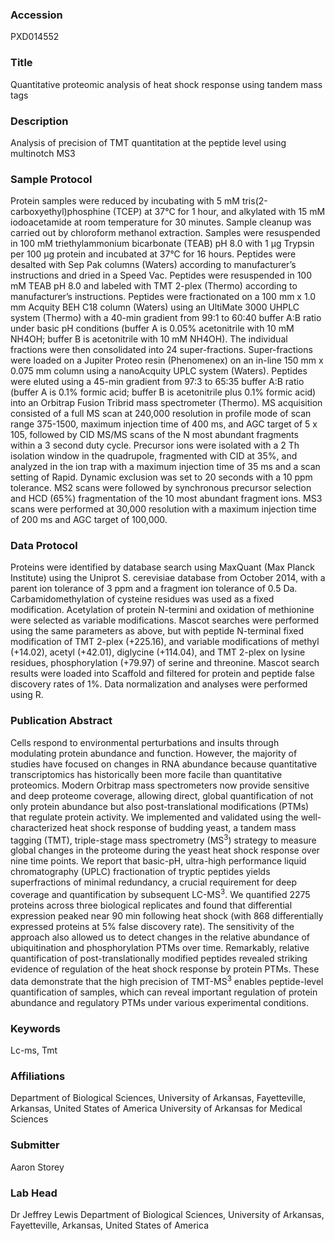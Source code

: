 ### Accession
PXD014552

### Title
Quantitative proteomic analysis of heat shock response using tandem mass tags

### Description
Analysis of precision of TMT quantitation at the peptide level using multinotch MS3

### Sample Protocol
Protein samples were reduced by incubating with 5 mM tris(2-carboxyethyl)phosphine (TCEP) at 37°C for 1 hour, and alkylated with 15 mM iodoacetamide at room temperature for 30 minutes. Sample cleanup was carried out by chloroform methanol extraction.  Samples were resuspended in 100 mM triethylammonium bicarbonate (TEAB) pH 8.0 with 1 µg Trypsin per 100 µg protein and incubated at 37°C for 16 hours. Peptides were desalted with Sep Pak columns (Waters) according to manufacturer’s instructions and dried in a Speed Vac. Peptides were resuspended in 100 mM TEAB pH 8.0 and labeled with TMT 2-plex (Thermo) according to manufacturer’s instructions. Peptides were fractionated on a 100 mm x 1.0 mm Acquity BEH C18 column (Waters) using an UltiMate 3000 UHPLC system (Thermo) with a 40-min gradient from 99:1 to 60:40 buffer A:B ratio under basic pH conditions (buffer A is 0.05% acetonitrile with 10 mM NH4OH; buffer B is acetonitrile with 10 mM NH4OH). The individual fractions were then consolidated into 24 super-fractions.  Super-fractions were loaded on a Jupiter Proteo resin (Phenomenex) on an in-line 150 mm x 0.075 mm column using a nanoAcquity UPLC system (Waters). Peptides were eluted using a 45-min gradient from 97:3 to 65:35 buffer A:B ratio (buffer A is 0.1% formic acid; buffer B is acetonitrile plus 0.1% formic acid) into an Orbitrap Fusion Tribrid mass spectrometer (Thermo). MS acquisition consisted of a full MS scan at 240,000 resolution in profile mode of scan range 375-1500, maximum injection time of 400 ms, and AGC target of 5 x 105, followed by CID MS/MS scans of the N most abundant fragments within a 3 second duty cycle.  Precursor ions were isolated with a 2 Th isolation window in the quadrupole, fragmented with CID at 35%, and analyzed in the ion trap with a maximum injection time of 35 ms and a scan setting of Rapid.  Dynamic exclusion was set to 20 seconds with a 10 ppm tolerance. MS2 scans were followed by synchronous precursor selection and HCD (65%) fragmentation of the 10 most abundant fragment ions. MS3 scans were performed at 30,000 resolution with a maximum injection time of 200 ms and AGC target of 100,000.

### Data Protocol
Proteins were identified by database search using MaxQuant (Max Planck Institute) using the Uniprot S. cerevisiae database from October 2014, with a parent ion tolerance of 3 ppm and a fragment ion tolerance of 0.5 Da. Carbamidomethylation of cysteine residues was used as a fixed modification. Acetylation of protein N-termini and oxidation of methionine were selected as variable modifications. Mascot searches were performed using the same parameters as above, but with peptide N-terminal fixed modification of TMT 2-plex (+225.16), and variable modifications of methyl (+14.02), acetyl (+42.01), diglycine (+114.04), and TMT 2-plex on lysine residues, phosphorylation (+79.97) of serine and threonine.  Mascot search results were loaded into Scaffold and filtered for protein and peptide false discovery rates of 1%.   Data normalization and analyses were performed using R.

### Publication Abstract
Cells respond to environmental perturbations and insults through modulating protein abundance and function. However, the majority of studies have focused on changes in RNA abundance because quantitative transcriptomics has historically been more facile than quantitative proteomics. Modern Orbitrap mass spectrometers now provide sensitive and deep proteome coverage, allowing direct, global quantification of not only protein abundance but also post-translational modifications (PTMs) that regulate protein activity. We implemented and validated using the well-characterized heat shock response of budding yeast, a tandem mass tagging (TMT), triple-stage mass spectrometry (MS<sup>3</sup>) strategy to measure global changes in the proteome during the yeast heat shock response over nine time points. We report that basic-pH, ultra-high performance liquid chromatography (UPLC) fractionation of tryptic peptides yields superfractions of minimal redundancy, a crucial requirement for deep coverage and quantification by subsequent LC-MS<sup>3</sup>. We quantified 2275 proteins across three biological replicates and found that differential expression peaked near 90 min following heat shock (with 868 differentially expressed proteins at 5% false discovery rate). The sensitivity of the approach also allowed us to detect changes in the relative abundance of ubiquitination and phosphorylation PTMs over time. Remarkably, relative quantification of post-translationally modified peptides revealed striking evidence of regulation of the heat shock response by protein PTMs. These data demonstrate that the high precision of TMT-MS<sup>3</sup> enables peptide-level quantification of samples, which can reveal important regulation of protein abundance and regulatory PTMs under various experimental conditions.

### Keywords
Lc-ms, Tmt

### Affiliations
Department of Biological Sciences, University of Arkansas, Fayetteville, Arkansas, United States of America
University of Arkansas for Medical Sciences

### Submitter
Aaron Storey

### Lab Head
Dr Jeffrey Lewis
Department of Biological Sciences, University of Arkansas, Fayetteville, Arkansas, United States of America


